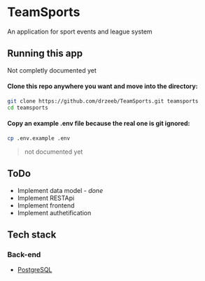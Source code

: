 # TeamSports
An application for sport events and league system

## Running this app

Not completly documented yet

#### Clone this repo anywhere you want and move into the directory:

```sh
git clone https://github.com/drzeeb/TeamSports.git teamsports
cd teamsports
```

#### Copy an example .env file because the real one is git ignored:

```sh
cp .env.example .env
```
> not documented yet

## ToDo

* Implement data model - *done*
* Implement RESTApi
* Implement frontend
* Implement authetification


## Tech stack

### Back-end

- [PostgreSQL](https://www.postgresql.org/)